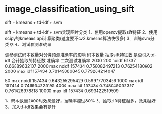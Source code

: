 # image_classification_using_sift
sift + kmeans + td-idf + svm

sift + kmeans  + td-idf + svm实现图片分类
1、使用opencv提取sift特征
2、使用scipy的kmeans api计算聚类(速度要不cv2.kmeans算法快很多)
3、训练svm分类器
4、测试预测准确率


调参测试码本数量对分类预测准确率的影响
码本数量    抽取sift特征数   是否引入td-idf  合计抽取的特征数     准确率           二次测试准确率
2000            200           noidf           61837         0.66889632107
2000            max           noidf           157434        0.758082497213      0.76254180602
2000            max           idf             157434        0.78149386845       0.779264214047

50              max           noidf           157434        0.643255295429      0.59977703456
1000            max           idf             157434        0.746934225195
4000            max           idf             157434        0.748049052397      0.761426978818
10000           max           idf             157434        0.693422519509   


1、码本数量2000时效果最好，准确率超过80%
2、抽取sift特征越多，效果越好
3、加入tf-idf效果会有提升 
